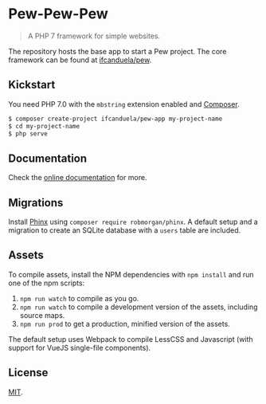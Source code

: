 # Pew-Pew-Pew

> A PHP 7 framework for simple websites.

The repository hosts the base app to start a Pew project. The core framework can 
be found at [ifcanduela/pew](https://github.com/ifcanduela/pew).

## Kickstart

You need PHP 7.0 with the `mbstring` extension enabled and [Composer](http://getcomposer.org/).

```bash
$ composer create-project ifcanduela/pew-app my-project-name
$ cd my-project-name
$ php serve
```

## Documentation

Check the [online documentation](https://pew.ifcanduela.com/ "Pew docs") for more.

## Migrations

Install [Phinx](https://phinx.org/) using `composer require robmorgan/phinx`. A default setup and a
migration to create an SQLite database with a `users` table are included.

## Assets

To compile assets, install the NPM dependencies with `npm install` and run one of the npm scripts:

1. `npm run watch` to compile as you go.
2. `npm run watch` to compile a development version of the assets, including source maps.
3. `npm run prod` to get a production, minified version of the assets.

The default setup uses Webpack to compile LessCSS and Javascript (with support for VueJS single-file components).

## License

[MIT](LICENSE).
